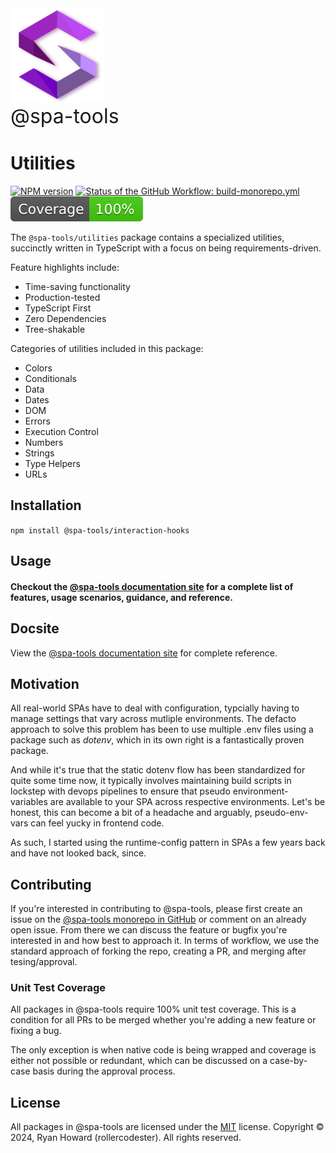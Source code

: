 <img alt="@spa-tools" height="150" src="../../apps/website/static/img/logo.svg?raw=true">
<div style='font-size: 2rem'>@spa-tools</div>

# Utilities

<span class="badge-npmversion"><a href="https://npmjs.org/package/@spa-tools/utilities" title="View this project on NPM"><img src="https://img.shields.io/npm/v/@spa-tools/utilities.svg" alt="NPM version" /></a></span>
<span class="badge-githubworkflow"><a href="https://github.com/rollercodester/spa-tools/actions?query=workflow%3Abuild-monorepo.yml" title="View the status of this project's GitHub Workflow: build-monorepo.yml"><img src="https://github.com/rollercodester/spa-tools/workflows/build-monorepo.yml/badge.svg" alt="Status of the GitHub Workflow: build-monorepo.yml" /></a></span>
<span class="badge-badge"><img src="./coverage-badge.svg" alt="Code Coverage" /></span>

The `@spa-tools/utilities` package contains a specialized utilities, succinctly written in TypeScript with a focus on being requirements-driven.

Feature highlights include:

- Time-saving functionality
- Production-tested
- TypeScript First
- Zero Dependencies
- Tree-shakable

Categories of utilities included in this package:

- Colors
- Conditionals
- Data
- Dates
- DOM
- Errors
- Execution Control
- Numbers
- Strings
- Type Helpers
- URLs

## Installation

`npm install @spa-tools/interaction-hooks`

## Usage

#### Checkout the [@spa-tools documentation site](https://rollercodester.github.io/spa-tools/) for a complete list of features, usage scenarios, guidance, and reference.

## Docsite

View the [@spa-tools documentation site](https://rollercodester.github.io/spa-tools/) for complete reference.

## Motivation

All real-world SPAs have to deal with configuration, typcially having to manage settings that vary across mutliple environments. The defacto approach to solve this problem has been to use multiple .env files using a package such as _dotenv_, which in its own right is a fantastically proven package.

And while it's true that the static dotenv flow has been standardized for quite some time now, it typically involves maintaining build scripts in lockstep with devops pipelines to ensure that pseudo environment-variables are available to your SPA across respective environments. Let's be honest, this can become a bit of a headache and arguably, pseudo-env-vars can feel yucky in frontend code.

As such, I started using the runtime-config pattern in SPAs a few years back and have not looked back, since.


## Contributing

If you're interested in contributing to @spa-tools, please first create an issue on the [@spa-tools monorepo in GitHub](https://github.com/rollercodester/spa-tools)
or comment on an already open issue. From there we can discuss the feature or bugfix you're interested in and how best to approach it.
In terms of workflow, we use the standard approach of forking the repo, creating a PR, and merging after tesing/approval.

### Unit Test Coverage

All packages in @spa-tools require 100% unit test coverage. This is a condition for all PRs to be merged whether you're adding a new feature or fixing a bug.

The only exception is when native code is being wrapped and coverage is either not possible or redundant, which can be discussed on a case-by-case basis
during the approval process.

## License

All packages in @spa-tools are licensed under the [MIT](https://en.wikipedia.org/wiki/MIT_License) license. Copyright © 2024, Ryan Howard (rollercodester). All rights reserved.
